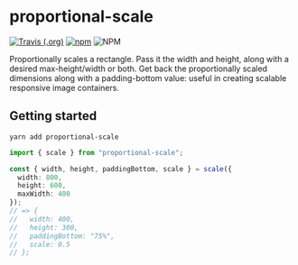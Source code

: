 # proportional-scale

[![Travis (.org)](https://img.shields.io/travis/dzucconi/proportional-scale)](https://travis-ci.org/dzucconi/proportional-scale) [![npm](https://img.shields.io/npm/v/proportional-scale)](https://www.npmjs.com/package/proportional-scale) ![NPM](https://img.shields.io/npm/l/proportional-scale)

Proportionally scales a rectangle. Pass it the width and height, along with a desired max-height/width or both. Get back the proportionally scaled dimensions along with a padding-bottom value: useful in creating scalable responsive image containers.

## Getting started

```
yarn add proportional-scale
```

```typescript
import { scale } from "proportional-scale";

const { width, height, paddingBottom, scale } = scale({
  width: 800,
  height: 600,
  maxWidth: 400
});
// => {
//   width: 400,
//   height: 300,
//   paddingBottom: "75%",
//   scale: 0.5
// };
```
